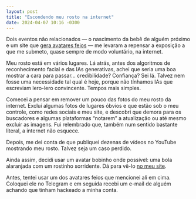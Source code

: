 ```yaml
---
layout: post
title: "Escondendo meu rosto na internet"
date: 2024-04-07 10:16 -0300
---
```

Dois eventos não relacionados — o nascimento da bebê de alguém próximo e um site que [gera avatares feios](https://txstc55.github.io/ugly-avatar) — me levaram a repensar a exposição a que me submeto, quase sempre de modo voluntário, na internet.

Meu rosto está em vários lugares. Lá atrás, antes dos algoritmos de reconhecimento facial e das IAs generativas, achei que seria uma boa mostrar a cara para passar… credibilidade? Confiança? Sei lá. Talvez nem fosse uma necessidade tal qual é hoje, porque não tínhamos IAs que escreviam lero-lero convincente. Tempos mais simples.

Comecei a pensar em remover um pouco das fotos do meu rosto da internet. Excluí algumas fotos de lugares óbvios e que estão sob o meu controle, como redes sociais e meu site, e descobri que demora para os buscadores e algumas plataformas “notarem” a atualização ou até mesmo excluir as imagens. Fui relembrado que, também num sentido bastante literal, a internet não esquece.

Depois, me dei conta de que publiquei dezenas de vídeos no YouTube mostrando meu rosto. Talvez seja um caso perdido.

Ainda assim, decidi usar um avatar bobinho onde possível: uma bola alaranjada com um rostinho sorridente. Dá para vê-lo [no meu site](https://rodrigo.ghed.in).

Antes, tentei usar um dos avatares feios que mencionei ali em cima. Coloquei ele no Telegram e em seguida recebi um e-mail de alguém achando que tinham hackeado a minha conta.